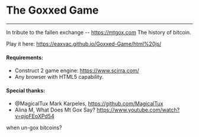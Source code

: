 The Goxxed Game
================================
----------------
In tribute to the fallen exchange -- https://mtgox.com 
The history of bitcoin.

Play it here: https://eaxvac.github.io/Goxxed-Game/html%20js/ 

#### Requirements:
 - Construct 2 game engine: https://www.scirra.com/
 - Any browser with HTML5 capability.
 

#### Special thanks:
 - @MagicalTux Mark Karpeles, https://github.com/MagicalTux 
 - Alina M, What Does Mt Gox Say?  https://www.youtube.com/watch?v=pjoFEoXPd54 



when un-gox bitcoins? 